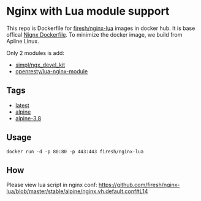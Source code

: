 # Nginx with Lua module support

This repo is Dockerfile for [firesh/nginx-lua](https://hub.docker.com/r/firesh/nginx-lua/) images in docker hub.
It is base offical [Nignx Dockerfile](https://github.com/nginxinc/docker-nginx/blob/master/stable/alpine/Dockerfile).
To minimize the docker image, we build from Apline Linux.

Only 2 modules is add:
 - [simpl/ngx_devel_kit](https://github.com/simpl/ngx_devel_kit)
 - [openresty/lua-nginx-module](https://github.com/openresty/lua-nginx-module)

## Tags
 - [latest]()
 - [alpine]()
 - [alpine-3.8]()

## Usage
 ```
 docker run -d -p 80:80 -p 443:443 firesh/nginx-lua
 ```
## How
Please view lua script in nginx conf:
https://github.com/firesh/nginx-lua/blob/master/stable/alpine/nginx.vh.default.conf#L14
